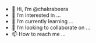 - 👋 Hi, I’m @chakrabeera
- 👀 I’m interested in ...
- 🌱 I’m currently learning ...
- 💞️ I’m looking to collaborate on ...
- 📫 How to reach me ...

<!---
chakrabeera/chakrabeera is a ✨ special ✨ repository because its `README.md` (this file) appears on your GitHub profile.
You can click the Preview link to take a look at your changes.
--->
